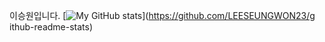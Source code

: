 이승원입니다.
[![My GitHub stats](https://github-readme-stats.vercel.app/api?username=LEESEUNGWON23)](https://github.com/LEESEUNGWON23/g
ithub-readme-stats)